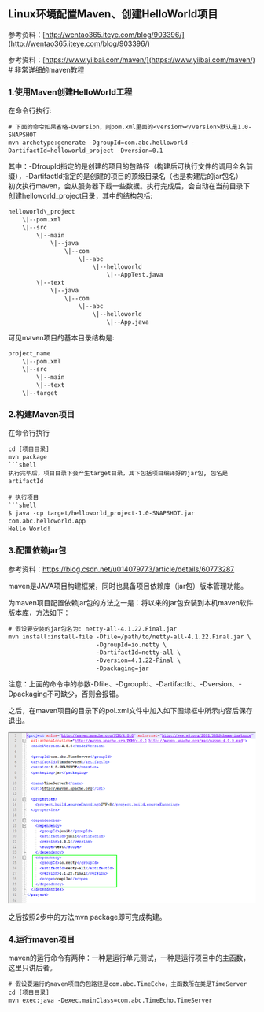 ## Linux环境配置Maven、创建HelloWorld项目

参考资料：[http://wentao365.iteye.com/blog/903396/](http://wentao365.iteye.com/blog/903396/)

参考资料：[https://www.yiibai.com/maven/](https://www.yiibai.com/maven/) \# 非常详细的maven教程

### 1.使用Maven创建HelloWorld工程

在命令行执行:

```shell
# 下面的命令如果省略-Dversion，则pom.xml里面的<version></version>默认是1.0-SNAPSHOT
mvn archetype:generate -DgroupId=com.abc.helloworld -DartifactId=helloworld_project -Dversion=0.1
```

其中：-DfroupId指定的是创建的项目的包路径（构建后可执行文件的调用全名前缀），-DartifactId指定的是创建的项目的顶级目录名（也是构建后的jar包名）  
初次执行maven，会从服务器下载一些数据。执行完成后，会自动在当前目录下创建helloworld\_project目录，其中的结构包括:

```shell
helloworld\_project  
    \|--pom.xml  
    \|--src  
        \|--main  
            \|--java  
                \|--com   
                    \|--abc  
                        \|--helloworld  
                            \|--AppTest.java  
        \|--text  
            \|--java  
                \|--com   
                    \|--abc  
                        \|--helloworld  
                            \|--App.java
```

可见maven项目的基本目录结构是:

```shell
project_name  
    \|--pom.xml  
    \|--src  
        \|--main   
        \|--text  
    \|--target
```

### 2.构建Maven项目

在命令行执行

```shell
cd [项目目录]
mvn package
```shell
执行完毕后，项目目录下会产生target目录，其下包括项目编译好的jar包, 包名是artifactId

# 执行项目
```shell
$ java -cp target/helloworld_project-1.0-SNAPSHOT.jar com.abc.helloworld.App
Hello World!
```

### 3.配置依赖jar包

参考资料：https://blog.csdn.net/u014079773/article/details/60773287

maven是JAVA项目构建框架，同时也具备项目依赖库（jar包）版本管理功能。

为maven项目配置依赖jar包的方法之一是：将以来的jar包安装到本机maven软件版本库，方法如下：

```shell
# 假设要安装的jar包名为: netty-all-4.1.22.Final.jar
mvn install:install-file -Dfile=/path/to/netty-all-4.1.22.Final.jar \
                         -DgroupId=io.netty \
                         -DartifactId=netty-all \
                         -Dversion=4.1.22-Final \
                         -Dpackaging=jar
```

注意：上面的命令中的参数-Dfile、-DgroupId、-DartifactId、-Dversion、-Dpackaging不可缺少，否则会报错。

之后，在maven项目的目录下的pol.xml文件中加入如下图绿框中所示内容后保存退出。

![](/assets/java02_003.png)

之后按照2步中的方法mvn package即可完成构建。

### 4.运行maven项目

maven的运行命令有两种：一种是运行单元测试，一种是运行项目中的主函数，这里只讲后者。

```shell
# 假设要运行的maven项目的包路径是com.abc.TimeEcho，主函数所在类是TimeServer
cd [项目目录]
mvn exec:java -Dexec.mainClass=com.abc.TimeEcho.TimeServer
```



